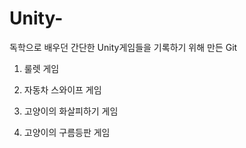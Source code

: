 # Unity-
독학으로 배우던 간단한 Unity게임들을 기록하기 위해 만든 Git

1. 룰렛 게임

2. 자동차 스와이프 게임

3. 고양이의 화살피하기 게임

4. 고양이의 구름등판 게임
